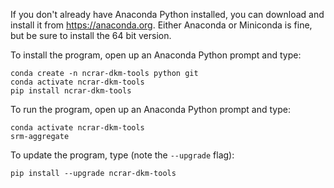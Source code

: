 If you don't already have Anaconda Python installed, you can download and
install it from https://anaconda.org. Either Anaconda or Miniconda is fine, but
be sure to install the 64 bit version.

To install the program, open up an Anaconda Python prompt and type:

    conda create -n ncrar-dkm-tools python git
    conda activate ncrar-dkm-tools
	pip install ncrar-dkm-tools

To run the program, open up an Anaconda Python prompt and type:

    conda activate ncrar-dkm-tools
	srm-aggregate

To update the program, type (note the `--upgrade` flag):

	pip install --upgrade ncrar-dkm-tools
